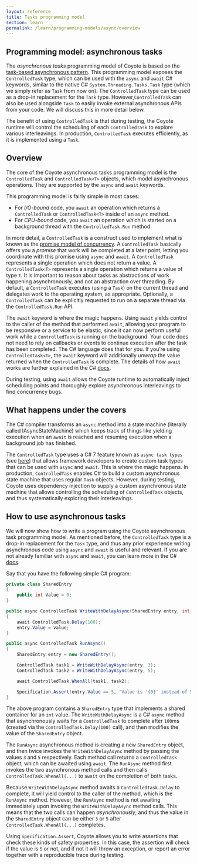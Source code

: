 ```yaml
---
layout: reference
title: Tasks programming model
section: learn
permalink: /learn/programming-models/async/overview
---
```


## Programming model: asynchronous tasks

The _asynchronous tasks_ programming model of Coyote is based on the [task-based asynchronous pattern](https://docs.microsoft.com/en-us/dotnet/standard/asynchronous-programming-patterns/task-based-asynchronous-pattern-tap).
This programming model exposes the `ControlledTask` type, which can be used with the `async` and
`await` C# keywords, similar to the native C# `System.Threading.Tasks.Task` type (which we simply refer
as `Task` from now on). The `ControlledTask` type can be used as a drop-in replacement for the `Task`
type. However,`ControlledTask` can also be used alongside `Task` to easily invoke external asynchronous
APIs from your code. We will discuss this in more detail below.

The benefit of using `ControlledTask` is that during testing, the Coyote runtime will control the
scheduling of each `ControlledTask` to explore various interleavings. In production, `ControlledTask`
executes efficiently, as it is implemented using a `Task`.

## Overview

The core of the Coyote asynchronous tasks programming model is the `ControlledTask` and
`ControlledTask<T>` objects, which model asynchronous operations. They are supported by the
`async` and `await` keywords.

This programming model is fairly simple in most cases:
- For _I/O-bound_ code, you `await` an operation which returns a `ControlledTask` or
`ControlledTask<T>` inside of an `async` method.
- For _CPU-bound_ code, you `await` an operation which is started on a background thread with the
`ControlledTask.Run` method.

In more detail, a `ControlledTask` is a construct used to implement what is known as the
[promise model of concurrency](https://en.wikipedia.org/wiki/Futures_and_promises). A `ControlledTask`
basically offers you a _promise_ that work will be completed at a later point, letting you coordinate
with this promise using `async` and `await`. A `ControlledTask` represents a single operation which
does not return a value. A `ControlledTask<T>` represents a single operation which returns a value of
type `T`. It is important to reason about tasks as abstractions of work happening asynchronously, and
not an abstraction over threading. By default, a `ControlledTask` executes (using a `Task`) on the
current thread and delegates work to the operating system, as appropriate. Optionally, a
`ControlledTask` can be explicitly requested to run on a separate thread via the
`ControlledTask.Run` API.

The `await` keyword is where the magic happens. Using `await` yields control to the caller of the
method that performed `await`, allowing your program to be responsive or a service to be elastic, since
it can now perform useful work while a `ControlledTask` is running on the background. Your code does
not need to rely on callbacks or events to continue execution after the task has been completed. The C#
language does that for you. If you’re using `ControlledTask<T>`, the `await` keyword will additionally
_unwrap_ the value returned when the `ControlledTask` is complete. The details of how `await` works are
further explained in the C# [docs](https://docs.microsoft.com/en-us/dotnet/standard/asynchronous-programming-patterns/task-based-asynchronous-pattern-tap).

During testing, using `await` allows the Coyote runtime to automatically inject scheduling points and
thoroughly explore asynchronous interleavings to find concurrency bugs.

## What happens under the covers

The C# compiler transforms an `async` method into a state machine (literally called IAsyncStateMachine)
which keeps track of things like yielding execution when an `await` is reached and resuming execution
when a background job has finished.

The `ControlledTask` type uses a C# 7 feature known as `async task types`
(see [here](https://github.com/dotnet/roslyn/blob/master/docs/features/task-types.md)) that allows
framework developers to create custom task types that can be used with `async` and `await`. This is
where the magic happens. In production, `ControlledTask` enables C# to build a custom asynchronous
state machine that uses regular `Task` objects. However, during testing, Coyote uses dependency
injection to supply a custom asynchronous state machine that allows controlling the scheduling of
`ControlledTask` objects, and thus systematically exploring their interleavings.

## How to use asynchronous tasks

We will now show how to write a program using the Coyote asynchronous task programming model. As
mentioned before, the `ControlledTask` type is a drop-in replacement for the `Task` type, and thus any
prior experience writing asynchronous code using `async` and `await` is useful and relevant. If you are
not already familiar with `async` and `await`, you can learn more in the C#
[docs](https://docs.microsoft.com/en-us/dotnet/standard/async-in-depth).

Say that you have the following simple C# program:

```c#
private class SharedEntry
{
    public int Value = 0;
}

public async ControlledTask WriteWithDelayAsync(SharedEntry entry, int value)
{
    await ControlledTask.Delay(100);
    entry.Value = value;
}

public async ControlledTask RunAsync()
{
    SharedEntry entry = new SharedEntry();

    ControlledTask task1 = WriteWithDelayAsync(entry, 3);
    ControlledTask task2 = WriteWithDelayAsync(entry, 5);

    await ControlledTask.WhenAll(task1, task2);

    Specification.Assert(entry.Value == 5, "Value is '{0}' instead of 5.", entry.Value);
}
```

The above program contains a `SharedEntry` type that implements a shared container for an `int` value.
The `WriteWithDelayAsync` is a C# `async` method that asynchronously waits for a `ControlledTask` to
complete after `100`ms (created via the `ControlledTask.Delay(100)` call), and then modifies the value
of the `SharedEntry` object.

The `RunAsync` asynchronous method is creating a new `SharedEntry` object, and then twice invokes the
`WriteWithDelayAsync` method by passing the values `3` and `5` respectively. Each method call returns a
`ControlledTask` object, which can be awaited using `await`. The `RunAsync` method first invokes the
two asynchronous method calls and then calls `ControlledTask.WhenAll(...)` to `await` on the completion
of both tasks.

Because `WriteWithDelayAsync` method awaits a `ControlledTask.Delay` to complete, it will yield control
to the caller of the method, which is the `RunAsync` method. However, the `RunAsync` method is not
awaiting immediately upon invoking the `WriteWithDelayAsync` method calls. This means that the two
calls can happen _asynchronously_, and thus the value in the `SharedEntry` object can be either `3` or
`5` after `ControlledTask.WhenAll(...)` completes.

Using `Specification.Assert`, Coyote allows you to write assertions that check these kinds of safety
properties. In this case, the assertion will check if the value is `5` or not, and if not it will throw
an exception, or report an error together with a reproducible trace during testing.
